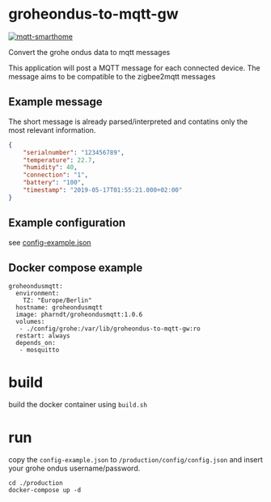 # groheondus-to-mqtt-gw

[![mqtt-smarthome](https://img.shields.io/badge/mqtt-smarthome-blue.svg)](https://github.com/mqtt-smarthome/mqtt-smarthome)

Convert the grohe ondus data to mqtt messages

This application will post a MQTT message for each connected device. The message aims to be compatible to the
zigbee2mqtt messages

## Example message

The short message is already parsed/interpreted and contatins only the most relevant information.

```json
{
    "serialnumber": "123456789",
    "temperature": 22.7,
    "humidity": 40,
    "connection": "1",
    "battery": "100",
    "timestamp": "2019-05-17T01:55:21.000+02:00"
}
```

## Example configuration

see [config-example.json](config-example.json)

## Docker compose example

```
groheondusmqtt:
  environment:
    TZ: "Europe/Berlin"
  hostname: groheondusmqtt
  image: pharndt/groheondusmqtt:1.0.6
  volumes:
   - ./config/grohe:/var/lib/groheondus-to-mqtt-gw:ro
  restart: always
  depends_on:
   - mosquitto
```

# build

build the docker container using `build.sh`

# run

copy the `config-example.json` to `/production/config/config.json`
and insert your grohe ondus username/password.

```
cd ./production
docker-compose up -d
```
